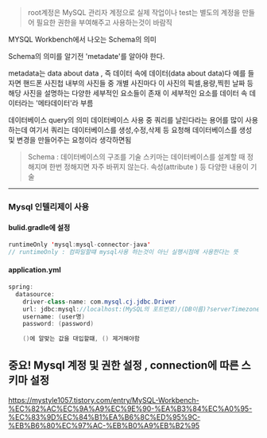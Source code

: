 

> root계정은 MySQL 관리자 계정으로 실제 작업이나 test는 별도의 계정을 만들어 필요한 권한을 부여해주고 사용하는것이 바람직

MYSQL Workbench에서 나오는 Schema의 의미 

Schema의 의미를 알기전 'metadate'를 알아야 한다.

metadata는 data about data , 즉 데이터 속에 데이터(data about data)다 
예를 들자면 핸드폰 사진첩 내부의 사진들 중 개별 사진마다 이 사진의 픽셀,용량,찍힌 날짜 등 해당 사진을 설명하는 다양한 세부적인 요소들이 존재
이 세부적인 요소를 데이터 속 데이터라는 '메타데이터'라 부름

데이터베이스  query의 의미
데이터베이스 사용 중 쿼리를 날린다라는 용어를 많이 사용하는데 여기서 쿼리는 데이터베이스를 생성,수정,삭제 등 요청해 데이터베이스를 생성 및 변경을 만들어주는 요청이라 생각하면됨

>Schema : 데이터베이스의 구조를 기술
>스키마는 데이터베이스를 설계할 때 정해지며 한번 정해지면 자주 바뀌지 않는다.
속성(attribute ) 등 다양한 내용이 기술 

----


### Mysql 인텔리제이 사용

#### bulid.gradle에 설정

```java
runtimeOnly 'mysql:mysql-connector-java'
// runtimeOnly : 컴파일할떄 mysql사용 하는것이 아닌 실행시점에 사용한다는 뜻
```

#### application.yml
```java
spring:
  datasource:
    driver-class-name: com.mysql.cj.jdbc.Driver
    url: jdbc:mysql://localhost:(MySQL의 포트번호)/(DB이름)?serverTimezone=Asia/Seoul
    username: (user명)
    password: (password)
    
    ()에 알맞는 값을 대입할떄, () 제거해야함
```

## 중요!  Mysql 계정 및 권한 설정 , connection에 따른 스키마 설정  
https://mystyle1057.tistory.com/entry/MySQL-Workbench-%EC%82%AC%EC%9A%A9%EC%9E%90-%EA%B3%84%EC%A0%95-%EC%83%9D%EC%84%B1%EA%B6%8C%ED%95%9C-%EB%B6%80%EC%97%AC-%EB%B0%A9%EB%B2%95

